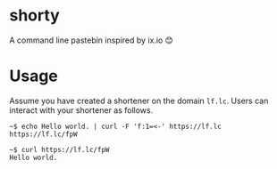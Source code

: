 # shorty

A command line pastebin inspired by ix.io 😊

# Usage

Assume you have created a shortener on the domain `lf.lc`. Users can interact with your shortener as follows.

```
~$ echo Hello world. | curl -F 'f:1=<-' https://lf.lc
https://lf.lc/fpW

~$ curl https://lf.lc/fpW
Hello world.
```
